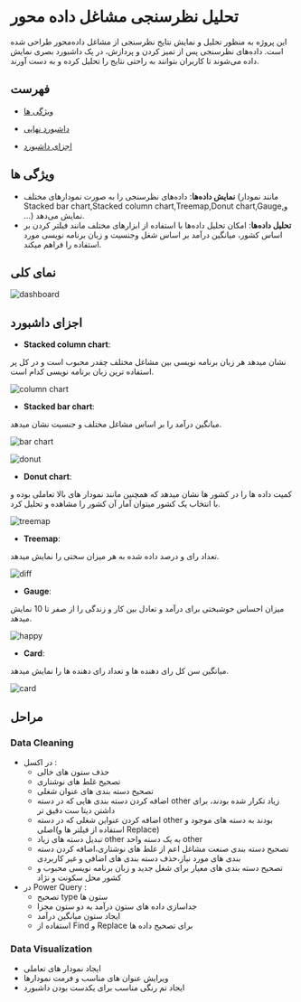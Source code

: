 # تحلیل نظرسنجی مشاغل داده محور
این پروژه به منظور تحلیل و نمایش نتایج نظرسنجی از مشاغل داده‌محور طراحی شده است. داده‌های نظرسنجی پس از تمیز کردن و پردازش، در یک داشبورد بصری نمایش داده می‌شوند تا کاربران بتوانند به راحتی نتایج را تحلیل کرده و به دست آورند.
## فهرست
- [ویژگی ها](ویژگی-ها)

- [داشبورد نهایی](نمای-کلی)

- [اجزای داشبورد](اجزای-داشبورد)
## ویژگی ها

- **نمایش داده‌ها**: داده‌های نظرسنجی را به صورت نمودارهای مختلف (مانند نمودار Stacked bar chart,Stacked column chart,Treemap,Donut chart,Gauge,و ...) نمایش می‌دهد.
- **تحلیل داده‌ها**: امکان تحلیل داده‌ها با استفاده از ابزارهای مختلف مانند فیلتر کردن بر اساس کشور، میانگین درآمد بر اساس شغل وجنسیت و زبان برنامه نویسی مورد استفاده را فراهم میکند.
 
## نمای کلی
  ![dashboard](https://i.postimg.cc/Bb1XRsMq/Screenshot-2024-11-01-083331.png)
  
## اجزای داشبورد

- **Stacked column chart**:
 
نشان میدهد هر زبان برنامه نویسی بین مشاغل مختلف چقدر محبوب است و در کل پر استفاده ترین زبان برنامه نویسی کدام است.

  ![column chart](https://i.postimg.cc/ZYcbKWv1/Screenshot-2024-11-01-083537.png)

- **Stacked bar chart**:

میانگین درآمد را بر اساس مشاغل مختلف و جنسیت نشان میدهد.

  ![bar chart](https://i.postimg.cc/JnvjXKT0/Screenshot-2024-11-01-071624.png)

  ![donut](https://i.postimg.cc/dtBLP48C/Screenshot-2024-11-01-071522.png)

  

- **Donut chart**:

کمیت داده ها را در کشور ها نشان میدهد که همچنین مانند نمودار های بالا تعاملی بوده و با انتخاب یک کشور میتوان آمار آن کشور را مشاهده و تحلیل کرد.

 ![treemap](https://i.postimg.cc/Cx14tvRP/Screenshot-2024-11-01-072753.png)

 

- **Treemap**:

تعداد رای و درصد داده شده به هر میزان سختی را نمایش میدهد.

 ![diff](https://i.postimg.cc/fbTmk5n4/Screenshot-2024-11-01-072837.png)

 


 - **Gauge**:

میزان احساس خوشبختی برای درآمد و تعادل بین کار و زندگی را از صفر تا 10 نمایش میدهد.

 ![happy](https://i.postimg.cc/Cx86mhzM/Screenshot-2024-11-01-072853.png)

 


  - **Card**:

میانگین سن کل رای دهنده ها و تعداد رای دهنده ها را نمایش میدهد.

 ![card](https://i.postimg.cc/htGVtpRk/Screenshot-2024-11-01-072900.png)



 ## مراحل
  ### Data Cleaning

  - در اکسل :
     - حذف ستون های خالی
     - تصحیح غلط های نوشتاری
     - تصحیح دسته بندی های عنوان شغلی
     - اضافه کردن دسته بندی هایی که در دسته other زیاد تکرار شده بودند، برای داشتن دیتا ست دقیق تر
     - اضافه کردن عنواین شغلی که در دسته other بودند به دسته های موجود و اصلی(استفاده از فیلتر ها و Replace)
     - تبدیل دسته های زیاد other به یک دسته واحد other
     - تصحیح دسته بندی صنعت مشاغل اعم از غلط های نوشتاری،اضافه کردن دسته بندی های مورد نیاز،حذف دسته بندی های اضافی و غیر کاربردی
     - تصحیح دسته بندی های معیار برای شغل جدید و زبان برنامه نویسی محبوب و کشور محل سکونت و نژاد
  - در Power Query :
     - تصحیح type ستون ها
     - جداسازی داده های ستون درآمد به دو ستون مجزا
     - ایجاد ستون میانگین درآمد
     - استفاده از Find و Replace برای تصحیح داده ها

### Data Visualization

   - ایجاد نمودار های تعاملی 
   - ویرایش عنوان های مناسب و فرمت نمودارها
   - ایجاد تم رنگی مناسب برای یکدست بودن داشبورد
     
